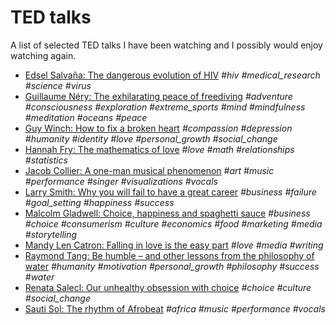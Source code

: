 # TED talks

A list of selected TED talks I have been watching and I possibly would enjoy watching again.

- [Edsel Salvaña: The dangerous evolution of HIV](https://www.ted.com/talks/edsel_salvana_the_dangerous_evolution_of_hiv) *#hiv #medical_research #science #virus*
- [Guillaume Néry: The exhilarating peace of freediving](https://www.ted.com/talks/guillaume_nery_the_exhilarating_peace_of_freediving) *#adventure #consciousness #exploration #extreme_sports #mind #mindfulness #meditation #oceans #peace*
- [Guy Winch: How to fix a broken heart](https://www.ted.com/talks/guy_winch_how_to_fix_a_broken_heart) *#compassion #depression #humanity #identity #love #personal_growth #social_change*
- [Hannah Fry: The mathematics of love](https://www.ted.com/talks/hannah_fry_the_mathematics_of_love) *#love #math #relationships #statistics*
- [Jacob Collier: A one-man musical phenomenon](https://www.ted.com/talks/jacob_collier_a_one_man_audio_visual_viral_sensation) *#art #music #performance #singer #visualizations #vocals*
- [Larry Smith: Why you will fail to have a great career](https://www.ted.com/talks/larry_smith_why_you_will_fail_to_have_a_great_career) *#business #failure #goal_setting #happiness #success*
- [Malcolm Gladwell: Choice, happiness and spaghetti sauce](https://www.ted.com/talks/malcolm_gladwell_on_spaghetti_sauce) *#business #choice #consumerism #culture #economics #food #marketing #media #storytelling*
- [Mandy Len Catron: Falling in love is the easy part](https://www.ted.com/talks/mandy_len_catron_falling_in_love_is_the_easy_part) *#love #media #writing*
- [Raymond Tang: Be humble – and other lessons from the philosophy of water](https://www.ted.com/talks/raymond_tang_be_humble_and_other_lessons_from_the_philosophy_of_water) *#humanity #motivation #personal_growth #philosophy #success #water*
- [Renata Salecl: Our unhealthy obsession with choice](https://www.ted.com/talks/renata_salecl_our_unhealthy_obsession_with_choice) *#choice #culture #social_change*
- [Sauti Sol: The rhythm of Afrobeat](https://www.ted.com/talks/sauti_sol_the_rhythm_of_afrobeat) *#africa #music #performance #vocals*
